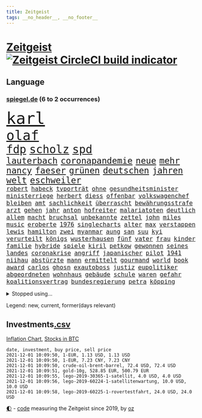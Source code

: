```yaml
---
title: Zeitgeist
tags: __no_header__, __no_footer__
---
```


# [Zeitgeist](https://oliz.io/zeitgeist/) [![Zeitgeist CircleCI build indicator](https://circleci.com/gh/ooz/zeitgeist.svg?style=shield)](https://circleci.com/gh/ooz/zeitgeist)

## Language

<h3><a href="https://www.spiegel.de" target="_blank">spiegel.de</a> (6 to 2 occurrences)</h3>
<p style="font-family:monospace">
<span style="font-size:32pt"><a href="news_links.html#karl" class="current">karl</a></span>
<br>
<span style="font-size:27pt"><a href="news_links.html#olaf" class="current">olaf</a></span>
<br>
<span style="font-size:22pt"><a href="news_links.html#fdp" class="current">fdp</a></span>
<span style="font-size:22pt"><a href="news_links.html#scholz" class="current">scholz</a></span>
<span style="font-size:22pt"><a href="news_links.html#spd" class="current">spd</a></span>
<br>
<span style="font-size:17pt"><a href="news_links.html#lauterbach" class="current">lauterbach</a></span>
<span style="font-size:17pt"><a href="news_links.html#coronapandemie" class="current">coronapandemie</a></span>
<span style="font-size:17pt"><a href="news_links.html#neue" class="current">neue</a></span>
<span style="font-size:17pt"><a href="news_links.html#mehr" class="current">mehr</a></span>
<span style="font-size:17pt"><a href="news_links.html#nancy" class="new">nancy</a></span>
<span style="font-size:17pt"><a href="news_links.html#faeser" class="new">faeser</a></span>
<span style="font-size:17pt"><a href="news_links.html#grünen" class="current">grünen</a></span>
<span style="font-size:17pt"><a href="news_links.html#deutschen" class="current">deutschen</a></span>
<span style="font-size:17pt"><a href="news_links.html#jahren" class="current">jahren</a></span>
<span style="font-size:17pt"><a href="news_links.html#welt" class="current">welt</a></span>
<span style="font-size:17pt"><a href="news_links.html#eschweiler" class="new">eschweiler</a></span>
<br>
<span style="font-size:12pt"><a href="news_links.html#robert" class="current">robert</a></span>
<span style="font-size:12pt"><a href="news_links.html#habeck" class="current">habeck</a></span>
<span style="font-size:12pt"><a href="news_links.html#tvporträt" class="new">tvporträt</a></span>
<span style="font-size:12pt"><a href="news_links.html#ohne" class="current">ohne</a></span>
<span style="font-size:12pt"><a href="news_links.html#gesundheitsminister" class="current">gesundheitsminister</a></span>
<span style="font-size:12pt"><a href="news_links.html#ministerriege" class="new">ministerriege</a></span>
<span style="font-size:12pt"><a href="news_links.html#herbert" class="current">herbert</a></span>
<span style="font-size:12pt"><a href="news_links.html#diess" class="current">diess</a></span>
<span style="font-size:12pt"><a href="news_links.html#offenbar" class="current">offenbar</a></span>
<span style="font-size:12pt"><a href="news_links.html#volkswagenchef" class="current">volkswagenchef</a></span>
<span style="font-size:12pt"><a href="news_links.html#bleiben" class="current">bleiben</a></span>
<span style="font-size:12pt"><a href="news_links.html#amt" class="current">amt</a></span>
<span style="font-size:12pt"><a href="news_links.html#sachlichkeit" class="new">sachlichkeit</a></span>
<span style="font-size:12pt"><a href="news_links.html#überrascht" class="current">überrascht</a></span>
<span style="font-size:12pt"><a href="news_links.html#bewährungsstrafe" class="current">bewährungsstrafe</a></span>
<span style="font-size:12pt"><a href="news_links.html#arzt" class="current">arzt</a></span>
<span style="font-size:12pt"><a href="news_links.html#gehen" class="current">gehen</a></span>
<span style="font-size:12pt"><a href="news_links.html#jahr" class="current">jahr</a></span>
<span style="font-size:12pt"><a href="news_links.html#anton" class="current">anton</a></span>
<span style="font-size:12pt"><a href="news_links.html#hofreiter" class="current">hofreiter</a></span>
<span style="font-size:12pt"><a href="news_links.html#malariatoten" class="new">malariatoten</a></span>
<span style="font-size:12pt"><a href="news_links.html#deutlich" class="current">deutlich</a></span>
<span style="font-size:12pt"><a href="news_links.html#allem" class="current">allem</a></span>
<span style="font-size:12pt"><a href="news_links.html#macht" class="current">macht</a></span>
<span style="font-size:12pt"><a href="news_links.html#bruchsal" class="new">bruchsal</a></span>
<span style="font-size:12pt"><a href="news_links.html#unbekannte" class="current">unbekannte</a></span>
<span style="font-size:12pt"><a href="news_links.html#zettel" class="new">zettel</a></span>
<span style="font-size:12pt"><a href="news_links.html#john" class="current">john</a></span>
<span style="font-size:12pt"><a href="news_links.html#miles" class="new">miles</a></span>
<span style="font-size:12pt"><a href="news_links.html#music" class="current">music</a></span>
<span style="font-size:12pt"><a href="news_links.html#eroberte" class="new">eroberte</a></span>
<span style="font-size:12pt"><a href="news_links.html#1976" class="current">1976</a></span>
<span style="font-size:12pt"><a href="news_links.html#singlecharts" class="new">singlecharts</a></span>
<span style="font-size:12pt"><a href="news_links.html#alter" class="current">alter</a></span>
<span style="font-size:12pt"><a href="news_links.html#max" class="current">max</a></span>
<span style="font-size:12pt"><a href="news_links.html#verstappen" class="current">verstappen</a></span>
<span style="font-size:12pt"><a href="news_links.html#lewis" class="current">lewis</a></span>
<span style="font-size:12pt"><a href="news_links.html#hamilton" class="current">hamilton</a></span>
<span style="font-size:12pt"><a href="news_links.html#zwei" class="current">zwei</a></span>
<span style="font-size:12pt"><a href="news_links.html#myanmar" class="current">myanmar</a></span>
<span style="font-size:12pt"><a href="news_links.html#aung" class="current">aung</a></span>
<span style="font-size:12pt"><a href="news_links.html#san" class="current">san</a></span>
<span style="font-size:12pt"><a href="news_links.html#suu" class="current">suu</a></span>
<span style="font-size:12pt"><a href="news_links.html#kyi" class="current">kyi</a></span>
<span style="font-size:12pt"><a href="news_links.html#verurteilt" class="current">verurteilt</a></span>
<span style="font-size:12pt"><a href="news_links.html#königs" class="new">königs</a></span>
<span style="font-size:12pt"><a href="news_links.html#wusterhausen" class="new">wusterhausen</a></span>
<span style="font-size:12pt"><a href="news_links.html#fünf" class="current">fünf</a></span>
<span style="font-size:12pt"><a href="news_links.html#vater" class="current">vater</a></span>
<span style="font-size:12pt"><a href="news_links.html#frau" class="current">frau</a></span>
<span style="font-size:12pt"><a href="news_links.html#kinder" class="current">kinder</a></span>
<span style="font-size:12pt"><a href="news_links.html#familie" class="current">familie</a></span>
<span style="font-size:12pt"><a href="news_links.html#hybride" class="new">hybride</a></span>
<span style="font-size:12pt"><a href="news_links.html#spiele" class="current">spiele</a></span>
<span style="font-size:12pt"><a href="news_links.html#kiril" class="new">kiril</a></span>
<span style="font-size:12pt"><a href="news_links.html#petkow" class="new">petkow</a></span>
<span style="font-size:12pt"><a href="news_links.html#gewonnen" class="current">gewonnen</a></span>
<span style="font-size:12pt"><a href="news_links.html#seines" class="current">seines</a></span>
<span style="font-size:12pt"><a href="news_links.html#landes" class="current">landes</a></span>
<span style="font-size:12pt"><a href="news_links.html#coronakrise" class="current">coronakrise</a></span>
<span style="font-size:12pt"><a href="news_links.html#angriff" class="current">angriff</a></span>
<span style="font-size:12pt"><a href="news_links.html#japanischer" class="current">japanischer</a></span>
<span style="font-size:12pt"><a href="news_links.html#pilot" class="current">pilot</a></span>
<span style="font-size:12pt"><a href="news_links.html#1941" class="current">1941</a></span>
<span style="font-size:12pt"><a href="news_links.html#niihau" class="new">niihau</a></span>
<span style="font-size:12pt"><a href="news_links.html#abstürzte" class="current">abstürzte</a></span>
<span style="font-size:12pt"><a href="news_links.html#mann" class="current">mann</a></span>
<span style="font-size:12pt"><a href="news_links.html#ermittelt" class="current">ermittelt</a></span>
<span style="font-size:12pt"><a href="news_links.html#gourmand" class="new">gourmand</a></span>
<span style="font-size:12pt"><a href="news_links.html#world" class="current">world</a></span>
<span style="font-size:12pt"><a href="news_links.html#book" class="new">book</a></span>
<span style="font-size:12pt"><a href="news_links.html#award" class="current">award</a></span>
<span style="font-size:12pt"><a href="news_links.html#carlos" class="current">carlos</a></span>
<span style="font-size:12pt"><a href="news_links.html#ghosn" class="new">ghosn</a></span>
<span style="font-size:12pt"><a href="news_links.html#exautoboss" class="new">exautoboss</a></span>
<span style="font-size:12pt"><a href="news_links.html#justiz" class="current">justiz</a></span>
<span style="font-size:12pt"><a href="news_links.html#eupolitiker" class="current">eupolitiker</a></span>
<span style="font-size:12pt"><a href="news_links.html#abgeordneten" class="current">abgeordneten</a></span>
<span style="font-size:12pt"><a href="news_links.html#wohnhaus" class="current">wohnhaus</a></span>
<span style="font-size:12pt"><a href="news_links.html#gebäude" class="current">gebäude</a></span>
<span style="font-size:12pt"><a href="news_links.html#schule" class="current">schule</a></span>
<span style="font-size:12pt"><a href="news_links.html#waren" class="current">waren</a></span>
<span style="font-size:12pt"><a href="news_links.html#gefahr" class="current">gefahr</a></span>
<span style="font-size:12pt"><a href="news_links.html#koalitionsvertrag" class="current">koalitionsvertrag</a></span>
<span style="font-size:12pt"><a href="news_links.html#bundesregierung" class="current">bundesregierung</a></span>
<span style="font-size:12pt"><a href="news_links.html#petra" class="current">petra</a></span>
<span style="font-size:12pt"><a href="news_links.html#köpping" class="new">köpping</a></span>
</p>
<details>
<summary>Stopped using...</summary>
<p class="former" style="font-size:12pt">
regierungschefs(410) tom(410) verbindungen(410) erfahrungen(409) früh(409) mittelfeldspieler(409) mysteriöse(409) software(409) umfeld(409) urlauber(409) akt(408) boeing(408) coronaausbruch(408) flugzeug(408) gewaltig(408) großes(408) september(408) tatverdächtige(408) 2015(407) gefährdet(407) genannt(407) gipfel(407) mali(407) tobt(407) achtelfinale(406) bereich(406) einziges(406) greta(406) moderne(406) rechtsextremismus(406) schwangerschaft(406) streiks(406) thunberg(406) becker(405) entgegen(405) fallzahlen(405) flaschen(405) geschäft(405) leer(405) mahnt(405) verbieten(405) autor(404) gerechtigkeit(404) gesunken(404) haken(404) iranische(404) medikament(404) passanten(404) regisseurin(404) stich(404) verbringen(404) verdienen(404) verlängert(404) überlebenden(404) aufhebung(403) diplomaten(403) erfasst(403) fühlen(403) gemeinde(403) irans(403) kämpfte(403) nigeria(403) umweltministerin(403) 2016(402) atmosphäre(402) betrugs(402) bodo(402) dementiert(402) dienen(402) h(402) julia(402) minderheit(402) moore(402) oberste(402) party(402) planeten(402) ramelow(402) staats(402) stoppte(402) theater(402) ultimatum(402) vergewaltigung(402) zustand(402) zuversicht(402) dringend(401) erfolgreicher(401) heimlich(401) mieter(401) niederlagen(401) rassistische(401) raten(401) roman(401) stattdessen(401) stürmer(401) tschechien(401) vermögen(401) wälder(401) zivilisten(401) annehmen(400) eishockey(400) erschütterte(400) gehe(400) locken(400) meuthen(400) netanyahu(400) prüfen(400) tiefe(400) unterlag(400) versprach(400) vertrauen(400) verzweiflung(400) väter(400) woher(400) 48(399) dachte(399) entscheidende(399) grundlage(399) parteifreunde(399) rekordmeister(399) richtet(399) feuerwehrleute(398) hund(398) infizieren(398) infolge(398) lüge(398) opfers(398) rafael(398) scheidende(398) unterzahl(398) vergangene(398) wirtschaftlichen(398) yorks(398) armut(397) charlie(397) coronahilfen(397) dietmar(397) distanziert(397) entscheidenden(397) folgte(397) homosexualität(397) kanzlerkandidat(397) lügen(397) verbreitung(397) wies(397) 10(396) ausstieg(396) bestimmten(396) bull(396) klimaschützer(396) wähler(396) aufbauen(395) aufklären(395) bewegen(395) bgh(395) design(395) update(395) ursachen(395) verabreicht(395) beschuldigt(394) brutal(394) coronaerkrankung(394) franzosen(394) historischen(394) siege(394) spott(394) sven(394) weltwirtschaft(394) 32jährige(393) autoindustrie(393) monatelangen(393) ordnet(393) springt(393) umstrittenes(393) demokratischen(392) gewässern(392) juni(392) milde(392) solange(392) ursprung(392) verbindung(392) ausgeliefert(391) bürgermeisterin(391) gestürzt(391) juristisch(391) wirtschaftliche(391) überstanden(391) achten(390) erwarten(390) gästen(390) emissionen(389) finanzieren(389) zurückhaltend(389) 94(388) antisemitismus(388) beschränkungen(388) erfindung(388) tiefen(388) auftrag(387) unwetter(387) vorgaben(387) betrifft(386) filme(386) fortgesetzt(386) konkrete(386) letztes(386) lieferten(386) schriftsteller(386) spiegelumfrage(386) stärksten(386) del(385) schwerem(385) überschritten(385) 4(384) 55(384) garten(384) kommentare(384) warm(384) bewertung(383) rückstand(383) eingreifen(382) offenbart(382) schonen(382) zukünftig(382) eilantrag(381) euaustritt(381) katholische(381) prompt(381) rollt(381) unzufrieden(381) diversität(380) erkranken(380) vorn(380) wohnort(380) 76(379) erstochen(379) gelingen(379) vorteile(379) 40000(378) bewusst(378) hafen(378) dfbpokal(377) trauert(377) erinnerung(376) heutigen(376) istanbul(376) unterschrieben(376) anlegen(375) wrack(375) jeff(374) provoziert(374) ältere(374) betreibt(373) freiwillig(372) labor(372) möglichkeiten(372) sizilien(372) vereidigt(372) vermieter(372) klasse(371) karten(370) bartsch(369) strafbar(368) vertagt(368) zugenommen(368) afrikas(367) hype(367) laschets(367) schritten(367) koalitionspartner(366) kylian(366) andrew(365) 36(364) guatemala(364) fußballweltmeister(363) lockerungen(363) erfolgreichen(362) erforscht(362) ermordete(362) hinterlässt(362) vertraute(362) athletinnen(361) abiy(360) bezos(358) diesjährigen(358) pentagon(358) susanne(357) präsidentschaft(356) baldige(354) empfänger(353) inseln(353) prägte(352) ussängerin(351) anderswo(350) engen(350) entbrannt(350) vorsichtig(350) csupolitiker(349) heizen(349) offener(348) sicherheitsvorkehrungen(348) zentimeter(348) spacex(345) olympiasiegerin(340) vereins(340) durchsuchen(338) berühmtesten(336) hinterbliebene(335) erben(333) handgranate(332) brutalen(329) marokko(327) abhilfe(326) matt(326) spitzengespräch(326) ehrt(324) kz(322) lücken(320) sms(320) trocken(316) großvater(313) serviert(309) nachrichtenagentur(306) außergewöhnlich(303) fragwürdigen(301) windows(301) höheres(299) währung(299) eigentliche(296) franken(296) zwingend(294) entsprechenden(287) andy(286) schiebt(286) lehrerin(284) nationalpark(280) afghanistans(279) gewisse(279) karriereende(279) anfeindungen(277) entzogen(275) kandidiert(275) vulkan(273) militärputsch(271) austausch(269) josef(267) turbulenzen(264) unverletzt(262) hochrechnungen(261) spdkanzlerkandidat(261) protestaktion(259) kaffee(256) nachsehen(254) tvstar(253) verantwortliche(249) einrichtung(247) doppelte(243) holten(243) adams(242) politikern(242) gekippt(241) angefeindet(239) zusammengebrochen(239) marihuana(237) übersetzen(237) drohschreiben(236) mitgliedern(230) dingen(227) angebote(226) bundesstaaten(225) kürzester(225) halbinsel(224) sophia(224) forscht(223) angeschlagen(222) belegschaft(220) joseph(219) aufreger(216) regionale(216) nordmazedonien(214) tierpark(213) neuerdings(212) vereinigung(212) rückzahlung(211) weltgrößten(210) willkommen(210) mindeststeuer(209) eile(208) pcrtests(208) interessen(206) mbappé(200) extremisten(198) springreiten(198) millionensumme(196) marc(195) etlichen(194) institute(194) konzernen(194) notwendigen(194) geschleudert(193) auseinandersetzen(192) nördlich(192) lediglich(190) oldenburg(190) handys(189) zugesagt(189) auszeichnung(188) beworfen(187) oslo(187) usverteidigungsministerium(187) verzweifelte(186) geknackt(185) nsu(184) produkt(184) spdchef(184) windhorst(184) gestohlene(180) romane(180) benötigt(179) krieges(179) mangelwirtschaft(178) absolute(176) betreiberfirma(176) heizkosten(176) israelischer(176) elternteil(174) kerosin(174) sahen(174) eingeladen(172) fußballklub(172) 21jährige(171) exnationalspieler(171) meilenstein(171) luisa(170) hackergruppe(169) hummels(169) agnes(168) antisemitische(168) heizöl(168) lehren(168) maier(168) tarifkonflikt(168) älterer(168) tendenzen(167) eingenommen(166) kurzstreckenflüge(164) lehnte(164) stärkere(164) court(163) kohlekraftwerke(163) supreme(163) agüero(162) bereichern(162) gepostet(162) atomprogramm(161) begnügen(161) riesiger(161) bezichtigt(160) angeblichem(159) ausgestellt(159) bauernhof(159) geflüchteter(159) gezeichnet(159) verwandeln(159) tarife(158) entstand(157) jacht(157) naftali(157) verbrecher(157) verspätungen(157) morden(156) berge(155) umfassende(155) 1998(154) analysieren(154) 27jährige(153) abstände(150) bürgern(150) dhl(150) deltavariante(149) k(149) 16000(147) aufzunehmen(147) schalten(147) vwchef(147) adac(146) dienste(146) entfallen(146) geheimer(146) ohrfeige(146) differenzen(144) gerichtet(144) korsika(143) 350000(142) coronaausbrüchen(142) fern(142) ungeklärten(142) überraschungsteam(142) abgerufen(141) pendler(141) sowjetunion(141) airport(140) geschichtepodcast(140) lloyd(140) ranking(140) wale(140) aufgeflogen(139) kreative(139) kündigten(139) schwache(139) zusammengestoßen(139) fußballfans(138) ruiniert(138) 2005(137) andauernde(137) machtwechsel(136) uss(136) beeindruckende(135) eingriff(135) getrieben(135) glaube(135) kannibale(135) geliebt(134) kalte(134) verfehlen(134) ahmed(133) friedensnobelpreisträger(133) siebte(133) trotzt(133) 500000(132) tour(132) white(132) denis(131) erwähnt(131) vierjährige(131) 24jährige(130) ausgerückt(130) australischen(130) enttäuschte(130) haie(129) russen(129) schwulen(129) thomalla(128) 60000(127) festgehalten(127) floh(127) tragisches(127) volksfest(126) daxkonzerne(124) podolski(124) 1997(123) danyal(123) geldstrafen(123) legten(123) ansteckenden(122) bezweifelt(121) rar(121) mädchens(120) warte(120) bliebe(119) dfbpokals(119) umzug(119) verrückt(119) wandte(119) amsterdamer(118) überfüllte(118) knie(117) leblos(117) vollständige(117) vorfreude(117) identitätspolitik(114) operiert(114) rohstoff(114) aushalten(113) catania(113) deutschpolnischen(113) g20staaten(113) flutopfer(111) funktionär(111) hamburgs(111) vergewaltigungen(111) amazongründer(110) tennisturnier(110) appellieren(108) belastend(108) colorado(108) erbittert(108) islamische(108) timing(108) wahlniederlage(108) geldern(107) gerichts(107) kostenlosen(107) nationalparks(107) nähert(107) sportart(107) begründen(106) drohten(106) dächern(106) notfall(106) pegasus(106) verringerter(106) dienstagmorgen(105) versorgungsengpässe(105) götze(104) hotelmitarbeiter(104) unsichtbar(104) wiegt(104) baseball(103) deutschpolnische(103) sportlerin(103) tv+(103) unerwarteten(103) zerschlagen(103) duo(102) nrwministerpräsident(102) statements(102) auslandsvertretung(101) candy(101) laxe(101) türkischer(101) vertreibung(101) dörfer(100) erkenntnissen(100) besitzen(99) drohender(99) eilig(99) afdchef(98) bewahrt(98) brodelt(98) frauenleiche(98) navy(98) norddeutschland(98) revier(98) bandenkriminalität(97) bibliothek(97) ersetzt(97) popkultur(96) vergleichen(96) versammeln(96) 35jähriger(95) abwesenheit(95) weinflaschen(95) ausmaße(94) jenseits(94) publik(94) bahnübergang(93) liebeserklärung(93) polizeigewahrsam(93) streitthemen(93) usbotschaft(93) visionen(93) athletin(92) heinz(92) kohlekraftwerk(92) 1992(91) drittimpfungen(91) marschierten(91) militärführung(91) beachvolleyballerin(90) dürren(90) geeignet(90) helene(90) portrait(90) verkehrsministerium(90) verzockt(90) anhaltenden(89) ankommen(89) spreche(89) angetreten(88) annika(88) emilio(88) gerissen(88) herauskommen(88) pferden(88) schleu(88) schwul(88) urteils(88) verließen(88) conte(87) mieterhaushalt(87) achtet(86) mordprozess(86) reinhardt(86) schmecken(86) unglücks(86) zwielicht(86) aufsichtsrat(85) care(85) immobilienkonzern(85) krause(85) pcrtest(85) umweltminister(85) +(84) asteroid(84) chappatte(84) container(84) einheimischen(84) flutkatastrophen(84) herkunftsland(84) ibiza(84) spritpreis(84) standorte(84) trainerin(84) wahrscheinlicher(84) autobahnparkplatz(83) börsenkurse(83) carli(83) einschlug(83) koranschule(83) uniform(83) uwe(83) absturzstelle(82) britin(82) hm(82) zurückgeben(82) zäh(82) fische(81) fluggäste(81) gewidmet(81) hubschrauberabsturz(81) jae(81) liebsten(81) nationalkonservative(81) topstürmer(81) ergeht(80) flip(80) händen(80) innig(80) kommerzielle(80) konfisziert(80) ussoldaten(80) zombie(80) anhängern(79) multipler(79) sklerose(79) tauben(79) bananen(78) dessauer(78) jalloh(78) king(78) meeresschutzgebiet(78) oury(78) polizeizelle(78) rückgabe(78) schutzzone(78) schönheitsidealen(78) städtchen(78) yassin(78) befürchtungen(77) dargestellt(77) eingeschätzt(77) einmarsch(77) immobilienkonzerns(77) tarifvertrag(77) uskonzern(77) zschäpe(77) afroamerikaner(76) bedrohten(76) diplomat(76) drach(76) logistik(76) reemtsmaentführer(76) schleudern(76) verordnung(76) orlando(75) 1956(74) hassnachrichten(74) schiedsrichterassistent(74) talibanherrschaft(74) vermeidbare(74) warmlaufen(74) wirtschaftskrise(74) bedürftige(73) geldentwertung(73) großartig(73) krankenwagen(73) talibanführer(73) attraktiv(72) bunte(72) delay(72) ernten(72) generellen(72) kos(72) musikerin(72) thuram(72) ärztevertreter(72) 51jähriger(71) abgefragt(71) 90000(70) bildungsnewsletter(70) indonesische(70) spiegelbildungsnewsletter(70) thrillern(70) auffrischimpfungen(69) bekenntnis(69) entführer(69) sexismusvorwürfen(69) sitzordnung(69) tabellenende(69) cash(68) ligue(68) diebe(67) kneipen(67) linkenpolitikerin(67) natürlichen(67) neuartige(67) spdkanzlerkandidaten(67) traut(67) anzukommen(66) mieterbund(66) saleh(66) stalin(66) unosicherheitsrates(66) verschwörungstheoretiker(66) berauschend(65) beschlossenen(65) brix(65) christ(65) industrienationen(65) janneke(65) lose(65) raketenangriff(65) whistleblowerin(65) zweitgrößte(65) cduführung(64) comebacks(64) nachzugeben(64) revolutionierte(64) vertritt(64) anrufen(63) beerbt(63) liebling(63) petković(63) ahmaud(62) arbery(62) gastarbeiter(62) entlasten(61) angeführt(60) erleichterung(60) oberster(60) prophet(60) rechnerisch(60) antwortete(59) bürgerkriegs(59) eklasse(59) linienbusse(59) teilzunehmen(59) einkommensteuer(58) feststellen(58) samar(58) sima(58) spiegelredakteurin(58) wachsende(58) trecker(57) verlage(57) vorenthalten(57) walross(57) weitergeben(57) widersprüchlich(57) anwendung(56) überfallen(56) geschützten(55) piaggio(55) umstände(55) coronaausbrüche(54) erderhitzung(54) schleppend(54) villeneuve(54) absicht(53) beschrieb(53) ehrgeiz(53) fünftel(53) gefehlt(53) gescheiterte(53) grafiken(53) historisches(53) krieger(53) mehrwertsteuer(53) weitergereicht(53) wiegelt(53) auflage(52) gehirn(52) gestorbener(52) höchststrafe(52) kommunalwahl(52) potenziellen(52) renten(52) umweltaktivisten(52) zerrissen(52) abgaben(51) bezüge(51) dschihadisten(51) evergrande(51) großmutter(51) rentnerinnen(51) umsatteln(51) 316(50) aktienkurs(50) direktmandat(50) knox(50) lagos(50) neunzigern(50) telefonnummer(50) angeschlagenen(49) chruschtschow(49) giuffre(49) hidalgo(49) militärgeheimdienst(49) stalins(49) verkehrsmittel(49) vermögender(49) brexitvertrag(48) grote(48) innensenator(48) kanarischen(48) nordirlandprotokoll(48) pimmel(48) rooney(48) bildet(47) coronapass(47) gehweg(47) gravierende(47) inhaftierte(47) klum(47) zwangsgeld(47) azubischerze(46) gefangenschaft(46) kutter(46) methanpakt(46) obst(46) spiegelinterview(46) stritt(46) zurückzuholen(46) 4200(45) bedürfnisse(45) gier(45) hobby(45) kampagnen(45) neunzigerjahre(45) studienergebnisse(45) südkoreas(45) untätigkeit(45) vorräte(45) europaparlament(44) heidi(44) redet(44) ubootabkommen(44) verirrt(44) australiens(43) cumbre(43) impfpässen(43) kinderpornografisches(43) kommissionschefin(43) pendlerpauschale(43) spritpreise(43) vieja(43) vulkanausbrüche(42) vulkane(42) zurückgehalten(42) accounts(41) einhaltung(41) lille(41) meme(41) orientierung(41) osc(41) tagebau(41) beine(40) bundesinnenminister(40) expolizist(40) geplatzten(40) kanareninsel(40) berufen(39) diskussionsbedarf(39) edwards(39) fußballverband(39) gegensätze(39) gründers(39) traditionsklub(39) berlinbrandenburg(38) beschwerlich(38) nutzern(38) rathaus(38) urenkel(38) verschüttet(38) bedrohte(37) co₂preises(37) erregte(37) hannah(37) abgeordnetenhaus(36) bettina(36) brisanten(36) ecstasy(36) garzweiler(36) kohleabbau(36) rheinischen(36) videotest(36) efootball(35) fußballsimulation(35) klägerin(35) konami(35) sonntagmorgen(35) yahoo(35) belange(34) einsparen(34) evangelische(34) fachkräften(34) hausdurchsuchung(34) kohlestrom(34) züchtet(34) 53jährigen(33) liest(33) rekonstruiert(33) 007(32) atomuboot(32) berufseinstieg(32) glassplitter(32) lieferproblemen(32) linkenpolitiker(32) neuaufstellung(32) these(32) usgeheimdienst(32) zertifikat(32) asylbewerber(31) prominenteste(31) stier(31) studiert(31) äthiopiens(31) außenpolitiker(30) facebookwhistleblowerin(30) fortschrittlich(30) haugen(30) klimaforscher(30) mächtiger(30) reisender(30) werneke(30) überragender(30) coronaeinbruch(29) fußballspiel(29) gazpromkonzern(29) herauskam(29) korruptionsstaatsanwaltschaft(29) vorentscheidung(29) wirtschafts(29) wksta(29) 187(28) ampelsondierungen(28) cumexgeschäften(28) erschossenen(28) kzwachmann(28) rechtsstaatsverstößen(28) sachsenhausen(28) signale(28) unbeholfen(28) verwiesen(28) argumenten(27) mats(27) roms(27) shanghai(27) umfasst(27) wachmann(27) wenigstens(27) zutrauen(27) datenleak(26) europacup(26) gerald(26) leak(26) nullcovidstrategie(26) unterstützten(26) 46jähriger(25) absenken(25) beethoven(25) comingout(25) missbrauchsskandal(25) sozialdemokrat(25) zähem(25) alarmierte(24) gap(24) korruptionsaffäre(24) nobelpreiskomitee(24) registrierten(24) sally(24) stephanie(24) absorbieren(23) abstriche(23) einzigen(23) gefährt(23) gil(23) joker(23) minder(23) ofarim(23) sportlicher(23) vereidigung(23) ware(23) ausweiten(22) fiona(22) laschetnachfolge(22) pessimistischer(22) volksverhetzung(22) 85jährige(21) comedian(21) gaslieferungen(21) polexit(21) spielzeug(21) vorschau(21) bundesvorstand(20) geheimdienste(20) kulturen(20) landesregierungen(20) miesbach(20) spielerinnen(20) staatskosten(20) zusammenstöße(20) 15gradziel(19) affentheater(19) ambitionen(19) gerhart(19) bayernprofi(18) ingwen(18) republikanischen(18) schiene(18) schiitische(18) series(18) tsai(18) verkleideter(18) wahlpannen(18) ureinwohner(17) ampelverhandler(16) co₂abgabe(16) g20(16) todeszahlen(16) verkleidet(16) akzeptanz(15) groteske(15) hündin(15) leinwand(15) lokaler(15) pankow(15) toxisch(15) zollt(15) 8(14) brei(14) bundesligapartie(14) dnaanalyse(14) ewiges(14) handballbundesliga(14) hernández(14) lgbtqaktivisten(14) magic(14) pkwmaut(14) santa(14) amess(13) mexikostadt(13) treibende(13) verbrenner(13) verfärbte(13) verschluss(13) vorfällen(13) zentralbanken(13) ausgewählte(12) best(12) geschassten(12) playstation(12) weichen(12) abzocken(11) ampelbündnis(11) bidenregierung(11) erwägung(11) gendern(11)
</p>
</details>
<p>Legend: <span class="new">new</span>, <span class="current">current</span>, <span class="former">former(days relevant)</span></p>

## Investments[.csv](investments.csv)

[Inflation Chart](https://inflationchart.com),
[Stocks in BTC](https://stonksinbtc.xyz/)

```
date, investment, buy price, sell price
2021-12-01 10:09:50, 1-EUR, 1.13 USD, 1.13 USD
2021-12-01 10:09:50, 1-EUR, 7.23 CNY, 7.23 CNY
2021-12-01 10:09:50, crude-oil-brent-barrel, 72.4 USD, 72.4 USD
2021-12-01 10:09:51, gold-10g, 528.85 EUR, 500.79 EUR
2021-12-01 10:09:55, lego-2019-30365-1-satellit, 4.0 USD, 4.0 USD
2021-12-01 10:09:56, lego-2019-60224-1-satellitenwartung, 10.0 USD, 10.0 USD
2021-12-01 10:09:58, lego-2019-60225-1-rovertestfahrt, 24.0 USD, 24.0 USD
```

<footer>
<a href="javascript:toggleTheme()" class="nav">🌓</a>
- <a href="https://github.com/ooz/zeitgeist">code</a> measuring the Zeitgeist since 2019, by <a href="https://oliz.io">oz</a>
</footer>
